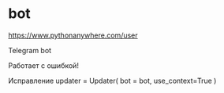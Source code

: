 # bot

https://www.pythonanywhere.com/user

Telegram bot

Работает с ошибкой!

Исправление
  updater = Updater(
        bot = bot, use_context=True
    )
